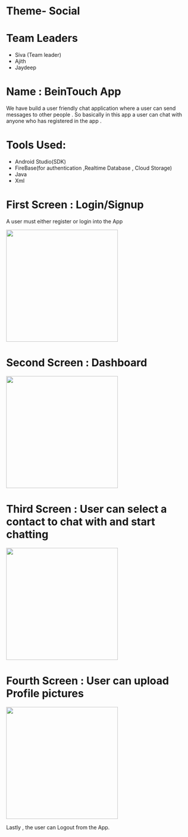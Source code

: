 # Theme- Social

# Team Leaders

- Siva (Team leader)
- Ajith 
- Jaydeep


# Name : BeinTouch App

We have  build a user friendly  chat application  where  a user can send messages to other people . So basically in this app a user can chat with anyone who has registered in the app .

# Tools Used:

- Android Studio(SDK)
- FireBase(for authentication ,Realtime Database , Cloud Storage)
- Java 
- Xml 



# First Screen : Login/Signup 
A user must either register or login into the App


<img src=https://user-images.githubusercontent.com/55526191/134802502-3fa8f338-3ef5-4904-b2c6-8312f7a6abb9.png width= 300>


# Second Screen : Dashboard

<img src = https://user-images.githubusercontent.com/79219844/134811694-be01afdb-6e00-492e-b2ea-06c2bd57da15.jpeg width= 300>
 
# Third Screen : User can select a contact to chat with and start chatting

<img src = https://user-images.githubusercontent.com/79219844/134811875-6ddecd00-49c3-41a1-a949-133a2ca8bc4a.jpeg width= 300>

# Fourth Screen : User can upload  Profile pictures 

<img src=https://user-images.githubusercontent.com/79219844/134812065-70ef9714-a715-4667-8631-af1d8d67547d.jpeg  width =300> 
 
Lastly , the user can Logout from the App.











